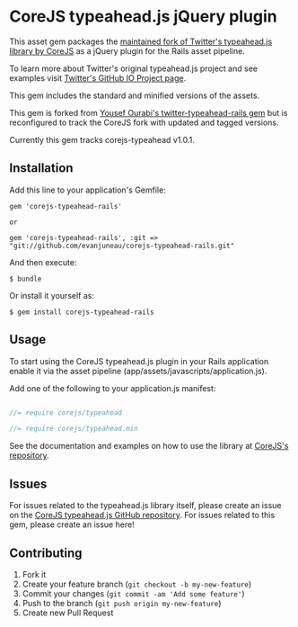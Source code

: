 # CoreJS typeahead.js jQuery plugin

This asset gem packages the [maintained fork of Twitter's typeahead.js library by CoreJS](https://github.com/corejavascript/typeahead.js) as a jQuery plugin for the Rails asset pipeline.

To learn more about Twitter's original typeahead.js project and see examples visit [Twitter's GitHub IO Project page](https://twitter.github.io/typeahead.js).

This gem includes the standard and minified versions of the assets.

This gem is forked from [Yousef Ourabi's twitter-typeahead-rails gem](https://github.com/yourabi/twitter-typeahead-rails) but is reconfigured to track the CoreJS fork with updated and tagged versions.

Currently this gem tracks corejs-typeahead v1.0.1.

## Installation

Add this line to your application's Gemfile:

    gem 'corejs-typeahead-rails'

    or

    gem 'corejs-typeahead-rails', :git => "git://github.com/evanjuneau/corejs-typeahead-rails.git"


And then execute:

    $ bundle

Or install it yourself as:

    $ gem install corejs-typeahead-rails

## Usage

To start using the CoreJS typeahead.js plugin in your Rails application enable it via the asset pipeline (app/assets/javascripts/application.js).

Add one of the following to your application.js manifest:

```js

//= require corejs/typeahead

//= require corejs/typeahead.min

```

See the documentation and examples on how to use the library at [CoreJS's repository](https://github.com/corejavascript/typeahead.js).

## Issues

For issues related to the typeahead.js library itself, please create an issue on the [CoreJS typeahead.js GitHub repository](https://github.com/corejavascript/typeahead.js/issues). For issues related to this gem, please create an issue here!

## Contributing

1. Fork it
2. Create your feature branch (`git checkout -b my-new-feature`)
3. Commit your changes (`git commit -am 'Add some feature'`)
4. Push to the branch (`git push origin my-new-feature`)
5. Create new Pull Request
